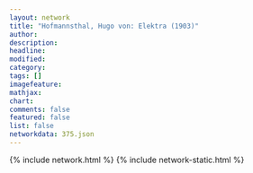 ```yaml
---
layout: network
title: "Hofmannsthal, Hugo von: Elektra (1903)"
author:
description:
headline:
modified:
category:
tags: []
imagefeature: 
mathjax: 
chart: 
comments: false
featured: false
list: false
networkdata: 375.json
---
```

{% include network.html %}
{% include network-static.html %}
